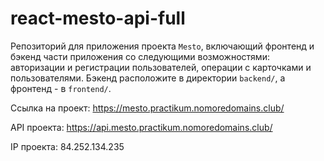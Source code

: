 # react-mesto-api-full
Репозиторий для приложения проекта `Mesto`, включающий фронтенд и бэкенд части приложения со следующими возможностями: авторизации и регистрации пользователей, операции с карточками и пользователями. Бэкенд расположите в директории `backend/`, а фронтенд - в `frontend/`. 
  
Ссылка на проект: https://mesto.practikum.nomoredomains.club/

API проекта: https://api.mesto.practikum.nomoredomains.club/

IP проекта: 84.252.134.235